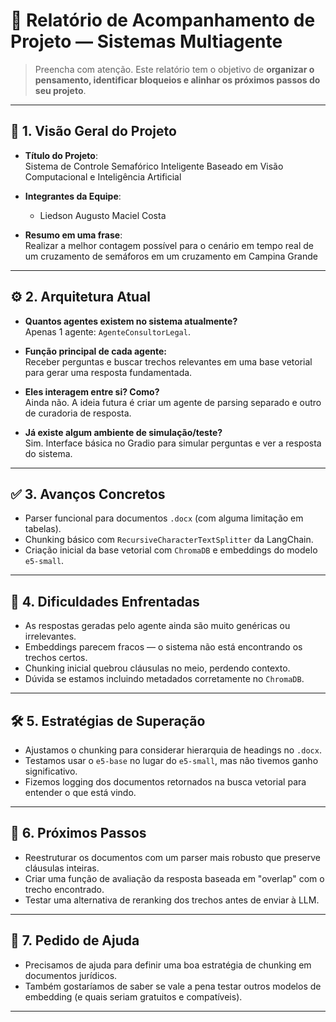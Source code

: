 # 📄 Relatório de Acompanhamento de Projeto — Sistemas Multiagente

> Preencha com atenção. Este relatório tem o objetivo de **organizar o pensamento, identificar bloqueios e alinhar os próximos passos do seu projeto**.

---

## 🧠 1. Visão Geral do Projeto

- **Título do Projeto**:  
  Sistema de Controle Semafórico Inteligente Baseado em Visão Computacional e Inteligência Artificial

- **Integrantes da Equipe**:  
  - Liedson Augusto Maciel Costa

- **Resumo em uma frase**:  
  Realizar a melhor contagem possível para o cenário em tempo real de um cruzamento de semáforos em um cruzamento em Campina Grande

---

## ⚙️ 2. Arquitetura Atual

- **Quantos agentes existem no sistema atualmente?**  
  Apenas 1 agente: `AgenteConsultorLegal`.

- **Função principal de cada agente:**  
  Receber perguntas e buscar trechos relevantes em uma base vetorial para gerar uma resposta fundamentada.

- **Eles interagem entre si? Como?**  
  Ainda não. A ideia futura é criar um agente de parsing separado e outro de curadoria de resposta.

- **Já existe algum ambiente de simulação/teste?**  
  Sim. Interface básica no Gradio para simular perguntas e ver a resposta do sistema.

---

## ✅ 3. Avanços Concretos

- Parser funcional para documentos `.docx` (com alguma limitação em tabelas).
- Chunking básico com `RecursiveCharacterTextSplitter` da LangChain.
- Criação inicial da base vetorial com `ChromaDB` e embeddings do modelo `e5-small`.

---

## 🧱 4. Dificuldades Enfrentadas

- As respostas geradas pelo agente ainda são muito genéricas ou irrelevantes.
- Embeddings parecem fracos — o sistema não está encontrando os trechos certos.
- Chunking inicial quebrou cláusulas no meio, perdendo contexto.
- Dúvida se estamos incluindo metadados corretamente no `ChromaDB`.

---

## 🛠️ 5. Estratégias de Superação

- Ajustamos o chunking para considerar hierarquia de headings no `.docx`.
- Testamos usar o `e5-base` no lugar do `e5-small`, mas não tivemos ganho significativo.
- Fizemos logging dos documentos retornados na busca vetorial para entender o que está vindo.

---

## 🎯 6. Próximos Passos

- Reestruturar os documentos com um parser mais robusto que preserve cláusulas inteiras.
- Criar uma função de avaliação da resposta baseada em "overlap" com o trecho encontrado.
- Testar uma alternativa de reranking dos trechos antes de enviar à LLM.

---

## 📢 7. Pedido de Ajuda

- Precisamos de ajuda para definir uma boa estratégia de chunking em documentos jurídicos.
- Também gostaríamos de saber se vale a pena testar outros modelos de embedding (e quais seriam gratuitos e compatíveis).

---
